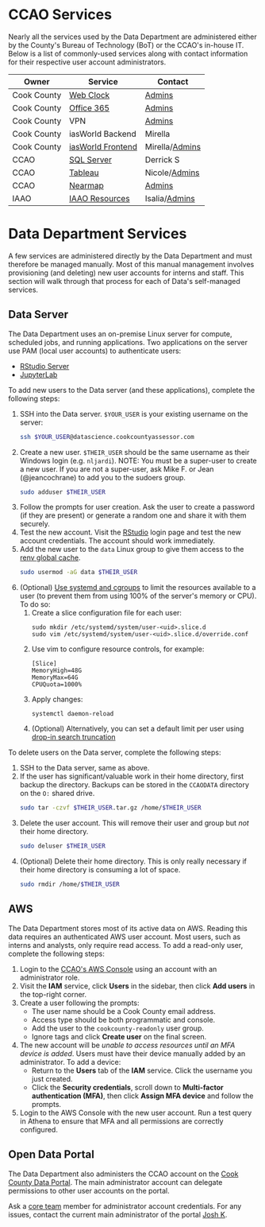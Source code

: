 # CCAO Services

Nearly all the services used by the Data Department are administered either by the County's Bureau of Technology (BoT) or the CCAO's in-house IT. Below is a list of commonly-used services along with contact information for their respective user account administrators.

| Owner   | Service | Contact |
| ------- | ------- | ------- |
| Cook County | [Web Clock](https://www.cookcountyil.gov/cct) | [Admins](mailto:Assessor.Admins@cookcountyil.gov) |
| Cook County | [Office 365](https://outlook.office365.com/cookcountyil.gov) | [Admins](mailto:Assessor.Admins@cookcountyil.gov) |
| Cook County | VPN | [Admins](mailto:Assessor.Admins@cookcountyil.gov) |
| Cook County | iasWorld Backend | Mirella |
| Cook County | [iasWorld Frontend](https://iptsweb.ccounty.com/) | Mirella/[Admins](mailto:Assessor.Admins@cookcountyil.gov) |
| CCAO        | [SQL Server](http://10.129.122.31) | Derrick S |
| CCAO        | [Tableau](https://tableau.cookcountyassessor.com/#/signin) | Nicole/[Admins](mailto:Assessor.Admins@cookcountyil.gov) |
| CCAO        | [Nearmap](https://www.nearmap.com/us/en) | [Admins](mailto:Assessor.Admins@cookcountyil.gov) |
| IAAO        | [IAAO Resources](https://www.iaao.org/IAAO_Core/Contacts/Sign_In.aspx) | Isalia/[Admins](mailto:Assessor.Admins@cookcountyil.gov) |

# Data Department Services

A few services are administered directly by the Data Department and must therefore be managed manually. Most of this manual management involves provisioning (and deleting) new user accounts for interns and staff. This section will walk through that process for each of Data's self-managed services.

## Data Server

The Data Department uses an on-premise Linux server for compute, scheduled jobs, and running applications. Two applications on the server use PAM (local user accounts) to authenticate users:

- [RStudio Server](https://datascience.cookcountyassessor.com/rstudio/)
- [JupyterLab](https://datascience.cookcountyassessor.com/jupyter/)

To add new users to the Data server (and these applications), complete the following steps:

1. SSH into the Data server. `$YOUR_USER` is your existing username on the server:
    ```bash
    ssh $YOUR_USER@datascience.cookcountyassessor.com
    ```
2. Create a new user. `$THEIR_USER` should be the same username as their Windows login (e.g. `nljardi`). NOTE: You must be a super-user to create a new user. If you are not a super-user, ask Mike F. or Jean (@jeancochrane) to add you to the sudoers group.
    ```bash
    sudo adduser $THEIR_USER
    ```
3. Follow the prompts for user creation. Ask the user to create a password (if they are present) or generate a random one and share it with them securely.
4. Test the new account. Visit the [RStudio](https://datascience.cookcountyassessor.com/rstudio/) login page and test the new account credentials. The account should work immediately.
5. Add the new user to the `data` Linux group to give them access to the [renv global cache](./Use-the-renv-global-cache.md).
    ```bash
    sudo usermod -aG data $THEIR_USER
    ```
6. (Optional) [Use systemd and cgroups](https://unix.stackexchange.com/a/732460) to limit the resources available to a user (to prevent them from using 100% of the server's memory or CPU). To do so:
    1. Create a slice configuration file for each user:
       ```
       sudo mkdir /etc/systemd/system/user-<uid>.slice.d
       sudo vim /etc/systemd/system/user-<uid>.slice.d/override.conf
       ```
    2. Use vim to configure resource controls, for example:
       ```
       [Slice]
       MemoryHigh=48G
       MemoryMax=64G
       CPUQuota=1000%
       ```
    3. Apply changes:
       ```
       systemctl daemon-reload
       ```
    4. (Optional) Alternatively, you can set a default limit per user using [drop-in search truncation](https://serverfault.com/a/1036361)
   

To delete users on the Data server, complete the following steps:

1. SSH to the Data server, same as above.
2. If the user has significant/valuable work in their home directory, first backup the directory. Backups can be stored in the `CCAODATA` directory on the `O:` shared drive.
    ```bash
    sudo tar -czvf $THEIR_USER.tar.gz /home/$THEIR_USER
    ```
3. Delete the user account. This will remove their user and group but *not* their home directory.
    ```bash
    sudo deluser $THEIR_USER
    ```
4. (Optional) Delete their home directory. This is only really necessary if their home directory is consuming a lot of space.
    ```bash
    sudo rmdir /home/$THEIR_USER
    ```

## AWS

The Data Department stores most of its active data on AWS. Reading this data requires an authenticated AWS user account. Most users, such as interns and analysts, only require read access. To add a read-only user, complete the following steps:

1. Login to the [CCAO's AWS Console](https://ccao-data.signin.aws.amazon.com/console) using an account with an administrator role.
2. Visit the **IAM** service, click **Users** in the sidebar, then click **Add users** in the top-right corner.
3. Create a user following the prompts:
    * The user name should be a Cook County email address.
    * Access type should be both programmatic and console.
    * Add the user to the `cookcounty-readonly` user group.
    * Ignore tags and click **Create user** on the final screen.
4. The new account will be *unable to access resources until an MFA device is added*. Users must have their device manually added by an administrator. To add a device:
    * Return to the **Users** tab of the **IAM** service. Click the username you just created.
    * Click the **Security credentials**, scroll down to **Multi-factor authentication (MFA)**, then click **Assign MFA device** and follow the prompts.
5. Login to the AWS Console with the new user account. Run a test query in Athena to ensure that MFA and all permissions are correctly configured.

## Open Data Portal

The Data Department also administers the CCAO account on the [Cook County Data Portal](https://datacatalog.cookcountyil.gov). The main administrator account can delegate permissions to other user accounts on the portal.

Ask a [core team](https://github.com/orgs/ccao-data/teams/core-team) member for administrator account credentials. For any issues, contact the current main administrator of the portal [Josh K](mailto:josh.kalov@cookcountyil.gov).

